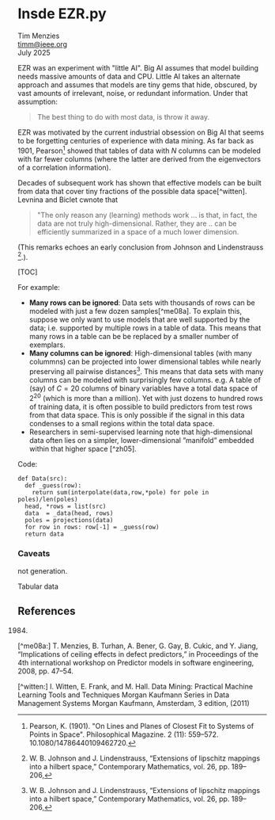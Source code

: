 <!-- vi: set spell spelllang=en_us: -->

# Insde EZR.py

Tim Menzies   
timm@ieee.org  
July 2025

EZR was an experiment with "little AI". Big AI assumes that model
building needs massive amounts of data and CPU. Little AI takes an
alternate approach and assumes that models are tiny gems that hide,
obscured, by vast amounts of irrelevant, noise, or redundant
information. Under that assumption:

> The best thing to do with most data, is throw it away.

EZR was motivated by the current industrial obsession on Big AI
that seems to be forgetting centuries of experience with data mining.
As far back as 1901, Pearson[^pca] showed  that tables of data with
$N$ columns can be modeled with far fewer columns (where the latter
are derived from the  eigenvectors of a correlation information).

Decades of subsequent work  has shown that effective models can be
built from data that cover tiny fractions of the possible data
space[^witten].  Levnina and Biclet cwnote that

> "The only reason any (learning) methods work ...
  is that, in fact, the data are not truly high-dimensional. Rather,
  they are .. can be efficiently
   summarized in a space of a much lower dimension.

(This remarks echoes an early conclusion from Johnson and Lindenstrauss [^john84].).

[TOC]

For example:

- **Many rows can be ignored**: Data sets with thousands of rows
  can be modeled with just a few dozen samples[^me08a].
  To explain this, suppose we only want to use models that are  well
  supported by the data; i.e. supported by multiple rows in a table
  of data. This means that  many rows in a table can be be replaced
  by a smaller number of exemplars.
- **Many columns can be ignored**:
  High-dimensional tables (with many colummns) can be projected
  into lower dimensional tables while nearly preserving all pairwise
  distances[^john84].  This means that data sets with many columns
  can be modeled with surprisingly few columns.  e.g. A table of
  (say) of $C=20$ columns of binary variables have a total data
  space of $2^{20}$ (which is more than a million).  Yet with just
  dozens to hundred rows of training data, it is often possible to
  build predictors from test rows from that data space.  This is
  only possible if the signal in this data condenses to a small
  regions within the  total data space.
- Researchers in semi-supervised learning note that 
  high-dimensional data often lies on a simpler, lower-dimensional 
  ”manifold” embedded within that higher space [^zh05].

Code: 

    def Data(src):
      def _guess(row):
        return sum(interpolate(data,row,*pole) for pole in poles)/len(poles)
      head, *rows = list(src)
      data  = _data(head, rows)
      poles = projections(data)
      for row in rows: row[-1] = _guess(row)
      return data

### Caveats

not generation.

Tabular data

## References

[^john84]: W. B. Johnson and J. Lindenstrauss, “Extensions of lipschitz mappings
into a hilbert space,” Contemporary Mathematics, vol. 26, pp. 189–206,
1984.

[^me08a:] T. Menzies, B. Turhan, A. Bener, G. Gay, B. Cukic, and Y. Jiang,
“Implications of ceiling effects in defect predictors,” in Proceedings
of the 4th international workshop on Predictor models in software
engineering, 2008, pp. 47–54.

[^pca]:  Pearson, K. (1901). "On Lines and Planes of Closest Fit
to Systems of Points in Space". Philosophical Magazine. 2 (11):
559–572. 10.1080/14786440109462720.

[^witten:]      I. Witten, E. Frank, and M. Hall.  Data Mining:
Practical Machine Learning Tools and Techniques Morgan Kaufmann
Series in Data Management Systems Morgan Kaufmann, Amsterdam, 3
edition, (2011)

[^zhu05]: X. Zhu, “Semi-supervised learning literature survey,” Computer Sciences
Technical Report, vol. 1530, pp. 1–59, 2005.
